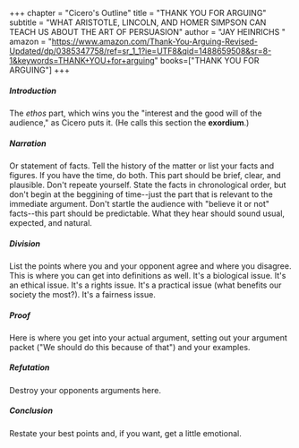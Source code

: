 +++
chapter = "Cicero's Outline"
title = "THANK YOU FOR ARGUING"
subtitle = "WHAT ARISTOTLE, LINCOLN, AND HOMER SIMPSON CAN TEACH US ABOUT THE ART OF PERSUASION"
author = "JAY HEINRICHS "
amazon = "https://www.amazon.com/Thank-You-Arguing-Revised-Updated/dp/0385347758/ref=sr_1_1?ie=UTF8&qid=1488659508&sr=8-1&keywords=THANK+YOU+for+arguing"
books=["THANK YOU FOR ARGUING"]
+++

##### Introduction
The _ethos_ part, which wins you the "interest and the good will of the audience," as Cicero puts it. (He calls this section the **exordium**.)
##### Narration
Or statement of facts. Tell the history of the matter or list your facts and figures. If you have the time, do both. This part should be brief, clear, and plausible. Don't repeate yourself. State the facts in chronological order, but don't begin at the beggining of time--just the part that is relevant to the immediate argument. Don't startle the audience with "believe it or not" facts--this part should be predictable. What they hear should sound usual, expected, and natural.
##### Division
List the points where you and your opponent agree and where you disagree. This is where you can get into definitions as well. It's a biological issue. It's an ethical issue. It's a rights issue. It's a practical issue (what benefits our society the most?). It's a fairness issue.
##### Proof
Here is where you get into your actual argument, setting out your argument packet ("We should do this because of that") and your examples.
##### Refutation
Destroy your opponents arguments here.
##### Conclusion
Restate your best points and, if you want, get a little emotional.